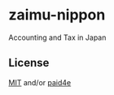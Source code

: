 # zaimu-nippon

Accounting and Tax in Japan

## License

[MIT](LICENSE) and/or [paid4e](ALT-LICENSE.txt)
